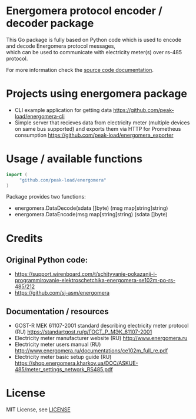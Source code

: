 # Energomera protocol encoder / decoder package                                                                                                                                                                                                                            
                                                                                                                                                                                                                                                                            
This Go package is fully based on Python code which is used to encode and decode Energomera protocol messages,                                                                                                                                                              
which can be used to communicate with electricity meter(s) over rs-485 protocol.

For more information check the [source code documentation](https://pkg.go.dev/github.com/peak-load/energomera).

# Projects using energomera package
* CLI example application for getting data https://github.com/peak-load/energomera-cli
* Simple server that recieves data from electricity meter (multiple devices on same bus supported) and 
exports them via HTTP for Prometheus consumption https://github.com/peak-load/energomera_exporter
                                                                                                                                                                                                                                                                            
# Usage  / available functions  

```go
import (
     "github.com/peak-load/energomera"
)
```

Package provides two functions:
* energomera.DataDecode(sdata []byte) (msg map[string]string)                                                                                                                                                                                                                 
* energomera.DataEncode(msg map[string]string) (sdata []byte)                                                                                                                                                                                                                                                                                                                                                                                                                                                                                        
                                                                                                                                                                                                                                                                            
# Credits 
## Original Python code: 
* https://support.wirenboard.com/t/schityvanie-pokazanij-i-programmirovanie-elektroschetchika-energomera-se102m-po-rs-485/212                                                                                                                                               
* https://github.com/sj-asm/energomera        

## Documentation / resources
* GOST-R MEK 61107-2001  standard describing electricity meter protocol (RU) https://standartgost.ru/g/ГОСТ_Р_МЭК_61107-2001
* Electricity meter manufacturer website (RU) http://www.energomera.ru
* Electricity meter users manual (RU) http://www.energomera.ru/documentations/ce102m_full_re.pdf
* Electricity meter basic setup guide (RU) https://shop.energomera.kharkov.ua/DOC/ASKUE-485/meter_settings_network_RS485.pdf

# License
MIT License, see [LICENSE](https://github.com/peak-load/energomera/blob/main/LICENSE)
